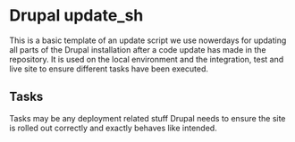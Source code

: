 # Drupal update_sh

This is a basic template of an update script we use nowerdays for updating all
parts of the Drupal installation after a code update has made in the repository.
It is used on the local environment and the integration, test and live site to
ensure different tasks have been executed.

## Tasks

Tasks may be any deployment related stuff Drupal needs to ensure the site is
rolled out correctly and exactly behaves like intended.
